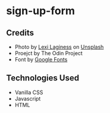 # sign-up-form
## Credits
- Photo by <a href="https://unsplash.com/@lexilaginess?utm_content=creditCopyText&utm_medium=referral&utm_source=unsplash">Lexi Laginess</a> on <a href="https://unsplash.com/photos/a-brick-building-with-tables-and-chairs-in-front-of-it-amTPFVMfIt0?utm_content=creditCopyText&utm_medium=referral&utm_source=unsplash">Unsplash</a>
- Proejct by The Odin Project
- Font by <a href="https://fonts.google.com/specimen/Rubik">Google Fonts</a>
## Technologies Used
- Vanilla CSS
- Javascript
- HTML